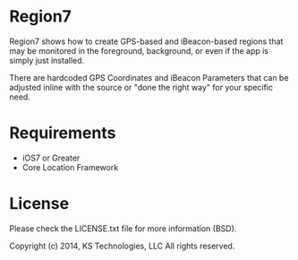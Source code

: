 Region7
=======
Region7 shows how to create GPS-based and iBeacon-based regions that may be monitored in the foreground, background, or even if the app is simply just installed.

There are hardcoded GPS Coordinates and iBeacon Parameters that can be adjusted inline with the source or "done the right way" for your specific need.

Requirements
============
*  iOS7 or Greater
*  Core Location Framework

License
=======
Please check the LICENSE.txt file for more information (BSD).

Copyright (c) 2014, KS Technologies, LLC All rights reserved.
